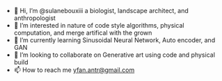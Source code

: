 - 👋 Hi, I’m @sulanebouxiii a biologist, landscape architect, and anthropologist
- 👀 I’m interested in nature of code style algorithms, physical computation, and merge artifical with the grown
- 🌱 I’m currently learning Sinusoidal Neural Network, Auto encoder, and GAN
- 💞️ I’m looking to collaborate on Generative art using code and physical build 
- 📫 How to reach me yfan.antr@gmail.com

<!---
sulanebouxiii/sulanebouxiii is a ✨ special ✨ repository because its `README.md` (this file) appears on your GitHub profile.
You can click the Preview link to take a look at your changes.
--->
